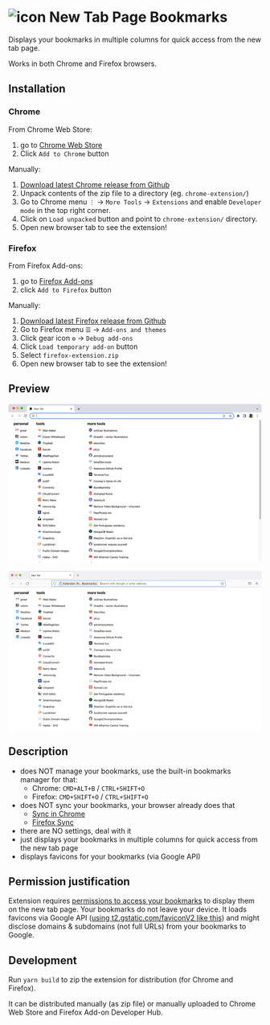 #  ![icon](https://raw.githubusercontent.com/mathio/chrome-new-tab-page-bookmarks/main/src/icon32.png) New Tab Page Bookmarks

Displays your bookmarks in multiple columns for quick access from the new tab page.

Works in both Chrome and Firefox browsers.

## Installation

### Chrome

From Chrome Web Store:
1. go to [Chrome Web Store](https://chrome.google.com/webstore/detail/new-tab-page-bookmarks/nenadkoihofnhlaokenacmknknmlgdcm)
2. Click `Add to Chrome` button

Manually:
1. [Download latest Chrome release from Github](https://github.com/mathio/chrome-new-tab-page-bookmarks/releases/download/latest/chrome-extension.zip)
2. Unpack contents of the zip file to a directory (eg. `chrome-extension/`)
3. Go to Chrome menu `⋮` -> `More Tools` -> `Extensions` and enable `Developer mode` in the top right corner.
4. Click on `Load unpacked` button and point to `chrome-extension/` directory.
5. Open new browser tab to see the extension!

### Firefox

From Firefox Add-ons:
1. go to [Firefox Add-ons](https://addons.mozilla.org/en-US/firefox/addon/new-tab-page-bookmarks/)
2. click `Add to Firefox` button

Manually:
1. [Download latest Firefox release from Github](https://github.com/mathio/chrome-new-tab-page-bookmarks/releases/download/latest/firefox-extension.zip)
2. Go to Firefox menu `☰` -> `Add-ons and themes`
3. Click gear icon `⚙` -> `Debug add-ons`
4. Click `Load temporary add-on` button
5. Select `firefox-extension.zip`
6. Open new browser tab to see the extension!

## Preview

![Chrome Screenshot](https://raw.githubusercontent.com/mathio/chrome-new-tab-page-bookmarks/main/store/chrome_screenshot_1280x800.png "Chrome Screenshot")

![Firefox Screenshot](https://raw.githubusercontent.com/mathio/chrome-new-tab-page-bookmarks/main/store/firefox_screenshot_1280x800.png "FIrefox Screenshot")

## Description

- does NOT manage your bookmarks, use the built-in bookmarks manager for that:
    - Chrome: `CMD+ALT+B` / `CTRL+SHIFT+O`
    - Firefox: `CMD+SHIFT+O` / `CTRL+SHIFT+O`
- does NOT sync your bookmarks, your browser already does that
    - [Sync in Chrome](https://support.google.com/chrome/answer/185277)
    - [Firefox Sync](https://www.mozilla.org/en-US/firefox/sync/)
- there are NO settings, deal with it
- just displays your bookmarks in multiple columns for quick access from the new tab page
- displays favicons for your bookmarks (via Google API)


## Permission justification

Extension requires [permissions to access your bookmarks](https://developer.chrome.com/docs/extensions/reference/bookmarks/) to display them on the new tab page. Your bookmarks do not leave your device. It loads favicons via Google API ([using t2.gstatic.com/faviconV2 like this](https://t2.gstatic.com/faviconV2?client=SOCIAL&type=FAVICON&fallback_opts=TYPE,SIZE,URL&url=http://github.com&size=16)) and might disclose domains & subdomains (not full URLs) from your bookmarks to Google.


## Development

Run `yarn build` to zip the extension for distribution (for Chrome and Firefox).

It can be distributed manually (as zip file) or manually uploaded to Chrome Web Store and Firefox Add-on Developer Hub.
